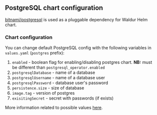 ## PostgreSQL chart configuration
[bitnami/postgresql](https://github.com/bitnami/charts/tree/master/bitnami/postgresql) is used as a pluggable dependency for Waldur Helm chart.
### Chart configuration
You can change default PostgreSQL config with the following variables in `values.yaml` (`postgres` prefix):
1. `enabled` - boolean flag for enabling/disabling postgres chart. **NB:** must be different than `postgresql_operator.enabled`
2. `postgresqlDatabase` - name of a database
3. `postgresqlUsername` - name of a database user
4. `postgresqlPassword` - database user's password
5. `persistence.size` - size of database
6. `image.tag` - version of postgres
7. `exisitingSecret` - secret with passwords (if exists)

More information related to possible values [here](https://github.com/bitnami/charts/tree/master/bitnami/postgresql#parameters).
